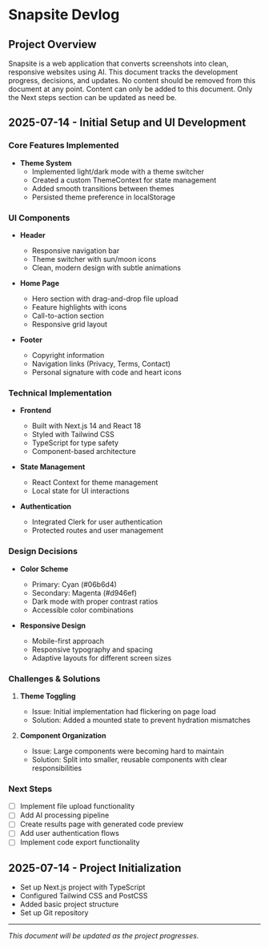 # Snapsite Devlog

## Project Overview
Snapsite is a web application that converts screenshots into clean, responsive websites using AI. This document tracks the development progress, decisions, and updates. No content should be removed from this document at any point. Content can only be added to this document. Only the Next steps section can be updated as need be.

## 2025-07-14 - Initial Setup and UI Development

### Core Features Implemented
- **Theme System**
  - Implemented light/dark mode with a theme switcher
  - Created a custom ThemeContext for state management
  - Added smooth transitions between themes
  - Persisted theme preference in localStorage

### UI Components
- **Header**
  - Responsive navigation bar
  - Theme switcher with sun/moon icons
  - Clean, modern design with subtle animations

- **Home Page**
  - Hero section with drag-and-drop file upload
  - Feature highlights with icons
  - Call-to-action section
  - Responsive grid layout

- **Footer**
  - Copyright information
  - Navigation links (Privacy, Terms, Contact)
  - Personal signature with code and heart icons

### Technical Implementation
- **Frontend**
  - Built with Next.js 14 and React 18
  - Styled with Tailwind CSS
  - TypeScript for type safety
  - Component-based architecture

- **State Management**
  - React Context for theme management
  - Local state for UI interactions

- **Authentication**
  - Integrated Clerk for user authentication
  - Protected routes and user management

### Design Decisions
- **Color Scheme**
  - Primary: Cyan (#06b6d4)
  - Secondary: Magenta (#d946ef)
  - Dark mode with proper contrast ratios
  - Accessible color combinations

- **Responsive Design**
  - Mobile-first approach
  - Responsive typography and spacing
  - Adaptive layouts for different screen sizes

### Challenges & Solutions
1. **Theme Toggling**
   - Issue: Initial implementation had flickering on page load
   - Solution: Added a mounted state to prevent hydration mismatches

2. **Component Organization**
   - Issue: Large components were becoming hard to maintain
   - Solution: Split into smaller, reusable components with clear responsibilities

### Next Steps
- [ ] Implement file upload functionality
- [ ] Add AI processing pipeline
- [ ] Create results page with generated code preview
- [ ] Add user authentication flows
- [ ] Implement code export functionality

## 2025-07-14 - Project Initialization
- Set up Next.js project with TypeScript
- Configured Tailwind CSS and PostCSS
- Added basic project structure
- Set up Git repository

---
*This document will be updated as the project progresses.*
